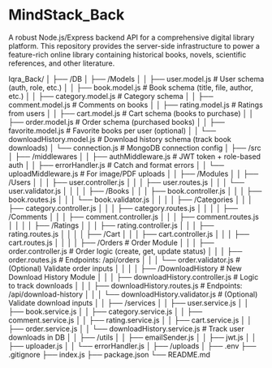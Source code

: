 # MindStack_Back
A robust Node.js/Express backend API for a comprehensive digital library platform. This repository provides the server-side infrastructure to power a feature-rich online library containing historical books, novels, scientific references, and other literature.


Iqra_Back/
│
├── /DB
│   ├── /Models
│   │   ├── user.model.js          # User schema (auth, role, etc.)
│   │   ├── book.model.js          # Book schema (title, file, author, etc.)
│   │   ├── category.model.js      # Category schema
│   │   ├── comment.model.js       # Comments on books
│   │   ├── rating.model.js        # Ratings from users
│   │   ├── cart.model.js          # Cart schema (books to purchase)
│   │   ├── order.model.js         # Order schema (purchased books)
│   │   ├── favorite.model.js      # Favorite books per user (optional)
│   │   └── downloadHistory.model.js # Download history schema (track book downloads)
│   └── connection.js              # MongoDB connection config
│
├── /src
│   ├── /middlewares
│   │   ├── authMiddleware.js      # JWT token + role-based auth
│   │   ├── errorHandler.js        # Catch and format errors
│   │   └── uploadMiddleware.js    # For image/PDF uploads
│
│   ├── /Modules
│   │   ├── /Users
│   │   │   ├── user.controller.js
│   │   │   ├── user.routes.js
│   │   │   └── user.validator.js
│   │
│   │   ├── /Books
│   │   │   ├── book.controller.js
│   │   │   ├── book.routes.js
│   │   │   └── book.validator.js
│   │
│   │   ├── /Categories
│   │   │   ├── category.controller.js
│   │   │   ├── category.routes.js
│   │
│   │   ├── /Comments
│   │   │   ├── comment.controller.js
│   │   │   ├── comment.routes.js
│   │
│   │   ├── /Ratings
│   │   │   ├── rating.controller.js
│   │   │   ├── rating.routes.js
│   │
│   │   ├── /Cart
│   │   │   ├── cart.controller.js
│   │   │   ├── cart.routes.js
│   │
│   │   ├── /Orders                     # Order Module
│   │   │   ├── order.controller.js     # Order logic (create, get, update status)
│   │   │   ├── order.routes.js         # Endpoints: /api/orders
│   │   │   └── order.validator.js      # (Optional) Validate order inputs
│   │
│   │   ├── /DownloadHistory            # New Download History Module
│   │   │   ├── downloadHistory.controller.js  # Logic to track downloads
│   │   │   ├── downloadHistory.routes.js      # Endpoints: /api/download-history
│   │   │   └── downloadHistory.validator.js   # (Optional) Validate download inputs
│
│   ├── /services
│   │   ├── user.service.js
│   │   ├── book.service.js
│   │   ├── category.service.js
│   │   ├── comment.service.js
│   │   ├── rating.service.js
│   │   ├── cart.service.js
│   │   ├── order.service.js
│   │   └── downloadHistory.service.js    # Track user downloads in DB
│
│   ├── /utils
│   │   ├── emailSender.js
│   │   ├── jwt.js
│   │   ├── uploader.js
│   │   └── errorHandler.js
│
├── /uploads
│
├── .env
├── .gitignore
├── index.js
├── package.json
└── README.md

